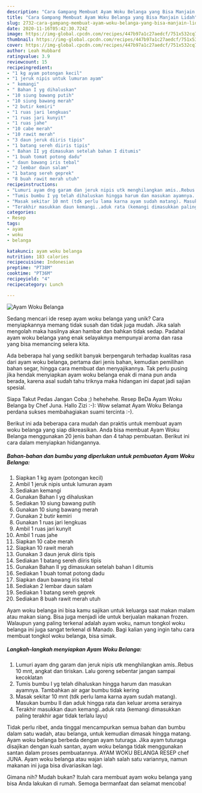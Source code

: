 ```yaml
---
description: "Cara Gampang Membuat Ayam Woku Belanga yang Bisa Manjain Lidah"
title: "Cara Gampang Membuat Ayam Woku Belanga yang Bisa Manjain Lidah"
slug: 2732-cara-gampang-membuat-ayam-woku-belanga-yang-bisa-manjain-lidah
date: 2020-11-16T05:42:30.724Z
image: https://img-global.cpcdn.com/recipes/447b97a1c27aedcf/751x532cq70/ayam-woku-belanga-foto-resep-utama.jpg
thumbnail: https://img-global.cpcdn.com/recipes/447b97a1c27aedcf/751x532cq70/ayam-woku-belanga-foto-resep-utama.jpg
cover: https://img-global.cpcdn.com/recipes/447b97a1c27aedcf/751x532cq70/ayam-woku-belanga-foto-resep-utama.jpg
author: Leah Hubbard
ratingvalue: 3.9
reviewcount: 15
recipeingredient:
- "1 kg ayam potongan kecil"
- "1 jeruk nipis untuk lumuran ayam"
- " kemangi"
- " Bahan I yg dihaluskan"
- "10 siung bawang putih"
- "10 siung bawang merah"
- "2 butir kemiri"
- "1 ruas jari lengkuas"
- "1 ruas jari kunyit"
- "1 ruas jahe"
- "10 cabe merah"
- "10 rawit merah"
- "3 daun jeruk diiris tipis"
- "1 batang sereh diiris tipis"
- " Bahan II yg dimasukan setelah bahan I ditumis"
- "1 buah tomat potong dadu"
- " daun bawang iris tebal"
- "2 lembar daun salam"
- "1 batang sereh geprek"
- "8 buah rawit merah utuh"
recipeinstructions:
- "Lumuri ayam dng garam dan jeruk nipis utk menghilangkan amis..Rebus 10 mnt, angkat dan tiriskan. Lalu goreng sebentar jangan sampai kecoklatan"
- "Tumis bumbu I yg telah dihaluskan hingga harum dan masukan ayamnya. Tambahkan air agar bumbu tidak kering"
- "Masak sekitar 10 mnt (tdk perlu lama karna ayam sudah matang). Masukan bumbu II dan aduk hingga rata dan keluar aroma serainya"
- "Terakhir masukkan daun kemangi..aduk rata (kemangi dimasukkan paling terakhir agar tidak terlalu layu)"
categories:
- Resep
tags:
- ayam
- woku
- belanga

katakunci: ayam woku belanga 
nutrition: 183 calories
recipecuisine: Indonesian
preptime: "PT38M"
cooktime: "PT36M"
recipeyield: "4"
recipecategory: Lunch

---
```



![Ayam Woku Belanga](https://img-global.cpcdn.com/recipes/447b97a1c27aedcf/751x532cq70/ayam-woku-belanga-foto-resep-utama.jpg)

Sedang mencari ide resep ayam woku belanga yang unik? Cara menyiapkannya memang tidak susah dan tidak juga mudah. Jika salah mengolah maka hasilnya akan hambar dan bahkan tidak sedap. Padahal ayam woku belanga yang enak selayaknya mempunyai aroma dan rasa yang bisa memancing selera kita.

Ada beberapa hal yang sedikit banyak berpengaruh terhadap kualitas rasa dari ayam woku belanga, pertama dari jenis bahan, kemudian pemilihan bahan segar, hingga cara membuat dan menyajikannya. Tak perlu pusing jika hendak menyiapkan ayam woku belanga enak di mana pun anda berada, karena asal sudah tahu triknya maka hidangan ini dapat jadi sajian spesial.

Siapa Takut Pedas Jangan Coba ;) hehehehe. Resep BeDa Ayam Woku Belanga by Chef Juna. Hallo Zizi :-): Wow selamat Ayam Woku Belanga perdana sukses membahagiakan suami tercinta :-).


Berikut ini ada beberapa cara mudah dan praktis untuk membuat ayam woku belanga yang siap dikreasikan. Anda bisa membuat Ayam Woku Belanga menggunakan 20 jenis bahan dan 4 tahap pembuatan. Berikut ini cara dalam menyiapkan hidangannya.

<!--inarticleads1-->

##### Bahan-bahan dan bumbu yang diperlukan untuk pembuatan Ayam Woku Belanga:

1. Siapkan 1 kg ayam (potongan kecil)
1. Ambil 1 jeruk nipis untuk lumuran ayam
1. Sediakan  kemangi
1. Gunakan  Bahan I yg dihaluskan
1. Sediakan 10 siung bawang putih
1. Gunakan 10 siung bawang merah
1. Gunakan 2 butir kemiri
1. Gunakan 1 ruas jari lengkuas
1. Ambil 1 ruas jari kunyit
1. Ambil 1 ruas jahe
1. Siapkan 10 cabe merah
1. Siapkan 10 rawit merah
1. Gunakan 3 daun jeruk diiris tipis
1. Sediakan 1 batang sereh diiris tipis
1. Gunakan  Bahan II yg dimasukan setelah bahan I ditumis
1. Sediakan 1 buah tomat potong dadu
1. Siapkan  daun bawang iris tebal
1. Sediakan 2 lembar daun salam
1. Sediakan 1 batang sereh geprek
1. Sediakan 8 buah rawit merah utuh


Ayam woku belanga ini bisa kamu sajikan untuk keluarga saat makan malam atau makan siang. Bisa juga menjadi ide untuk berjualan makanan frozen. Walaupun yang paling terkenal adalah ayam woku, namun tongkol woku belanga ini juga sangat terkenal di Manado. Bagi kalian yang ingin tahu cara membuat tongkol woku belanga, bisa simak. 

<!--inarticleads2-->

##### Langkah-langkah menyiapkan Ayam Woku Belanga:

1. Lumuri ayam dng garam dan jeruk nipis utk menghilangkan amis..Rebus 10 mnt, angkat dan tiriskan. Lalu goreng sebentar jangan sampai kecoklatan
1. Tumis bumbu I yg telah dihaluskan hingga harum dan masukan ayamnya. Tambahkan air agar bumbu tidak kering
1. Masak sekitar 10 mnt (tdk perlu lama karna ayam sudah matang). Masukan bumbu II dan aduk hingga rata dan keluar aroma serainya
1. Terakhir masukkan daun kemangi..aduk rata (kemangi dimasukkan paling terakhir agar tidak terlalu layu)


Tidak perlu ribet, anda tinggal mencampurkan semua bahan dan bumbu dalam satu wadah, atau belanga, untuk kemudian dimasak hingga matang. Ayam woku belanga berbeda dengan ayam tuturaga. Jika ayam tuturaga disajikan dengan kuah santan, ayam woku belanga tidak menggunakan santan dalam proses pembuatannya. AYAM WOKU BELANGA RESEP chef JUNA. Ayam woku belanga atau wajan ialah salah satu variannya, namun makanan ini juga bisa divariasikan lagi. 

Gimana nih? Mudah bukan? Itulah cara membuat ayam woku belanga yang bisa Anda lakukan di rumah. Semoga bermanfaat dan selamat mencoba!
